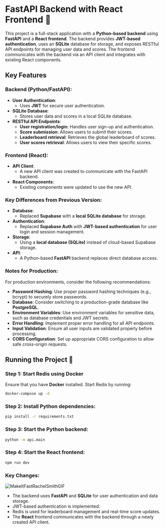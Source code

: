 # FastAPI Backend with React Frontend 🚀 

This project is a full-stack application with a **Python-based backend** using **FastAPI** and a **React frontend**. The backend provides **JWT-based authentication**, uses an **SQLite** database for storage, and exposes RESTful API endpoints for managing user data and scores. The frontend communicates with the backend via an API client and integrates with existing React components.

## Key Features

### Backend (Python/FastAPI): 
 
- **User Authentication**: 
  - Uses **JWT** for secure user authentication.
- **SQLite Database**:
  - Stores user data and scores in a local SQLite database.
- **RESTful API Endpoints**:
  - **User registration/login**: Handles user sign-up and authentication.
  - **Score submission**: Allows users to submit their scores.
  - **Leaderboard retrieval**: Retrieves the global leaderboard of scores.
  - **User scores retrieval**: Allows users to view their specific scores.

### Frontend (React):

- **API Client**:
  - A new API client was created to communicate with the FastAPI backend.
- **React Components**:
  - Existing components were updated to use the new API.

### Key Differences from Previous Version:

- **Database**:
  - Replaced **Supabase** with a **local SQLite database** for storage.
- **Authentication**:
  - Replaced **Supabase Auth** with **JWT-based authentication** for user login and session management.
- **Storage**:
  - Using a **local database (SQLite)** instead of cloud-based Supabase storage.
- **API**:
  - A Python-based **FastAPI** backend replaces direct database access.

### Notes for Production:

For production environments, consider the following recommendations:
- **Password Hashing**: Use proper password hashing techniques (e.g., bcrypt) to securely store passwords.
- **Database**: Consider switching to a production-grade database like **PostgreSQL**.
- **Environment Variables**: Use environment variables for sensitive data, such as database credentials and JWT secrets.
- **Error Handling**: Implement proper error handling for all API endpoints.
- **Input Validation**: Ensure all user inputs are validated properly before processing.
- **CORS Configuration**: Set up appropriate CORS configuration to allow safe cross-origin requests.

## Running the Project 🧐

### Step 1: Start Redis using Docker

Ensure that you have **Docker** installed. Start Redis by running:

```bash
docker-compose up -d
```

### Step 2: Install Python dependencies: 

```bash
pip install -r requirements.txt
```

### Step 3: Start the Python backend:

  ```bash
python -m api.main
```

### Step 4: Start the React frontend:

```bash
npm run dev
```
   
### Key Changes:

![MakeItFastRachelSmithGIF](https://github.com/user-attachments/assets/9338068e-e1c5-4197-94b7-4694524f3ee9)




- The backend uses **FastAPI** and **SQLite** for user authentication and data storage.
- JWT-based authentication is implemented.
- Redis is used for leaderboard management and real-time score updates.
- The **React** frontend communicates with the backend through a newly created API client.


